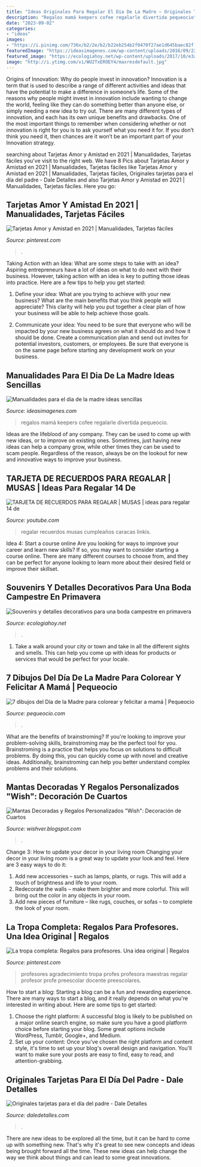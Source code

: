 ```yaml
---
title: "Ideas Originales Para Regalar El Dia De La Madre ~ Originales Tarjetas Para El Día Del Padre"
description: "Regalos mamá keepers cofee regalarle divertida pequeocio"
date: "2023-09-02"
categories:
- "ideas"
images:
- "https://i.pinimg.com/736x/b2/2e/b2/b22eb254b2f0470f27ae1d645baec82f.jpg"
featuredImage: "https://ideasimagenes.com/wp-content/uploads/2016/09/222d3d4fff6492b99e714cd1611a27da.jpg"
featured_image: "https://ecologiahoy.net/wp-content/uploads/2017/10/e3a84927963bb8c4b04dbd2558a02e48.jpg"
image: "http://i.ytimg.com/vi/WU2TxEROEY4/maxresdefault.jpg"
---
```



Origins of Innovation: Why do people invest in innovation?
Innovation is a term that is used to describe a range of different activities and ideas that have the potential to make a difference in someone’s life. Some of the reasons why people might invest in innovation include wanting to change the world, feeling like they can do something better than anyone else, or simply needing a new idea to try out. There are many different types of innovation, and each has its own unique benefits and drawbacks. One of the most important things to remember when considering whether or not innovation is right for you is to ask yourself what you need it for. If you don’t think you need it, then chances are it won’t be an important part of your Innovation strategy.

	

		
searching about Tarjetas Amor y Amistad en 2021 | Manualidades, Tarjetas fáciles you've visit to the right web. We have 8 Pics about Tarjetas Amor y Amistad en 2021 | Manualidades, Tarjetas fáciles like Tarjetas Amor y Amistad en 2021 | Manualidades, Tarjetas fáciles, Originales tarjetas para el día del padre - Dale Detalles and also Tarjetas Amor y Amistad en 2021 | Manualidades, Tarjetas fáciles. Here you go:
		
    
## Tarjetas Amor Y Amistad En 2021 | Manualidades, Tarjetas Fáciles

<img loading=lazy src="https://i.pinimg.com/736x/f3/85/41/f3854122b346da1d8d1b20017191915d.jpg" onerror="this.onerror=null;this.src='https://tse2.mm.bing.net/th?id=OIP.84q_VxSIaLEEyKkz81HFIgHaLH&amp;pid=15.1';" alt="Tarjetas Amor y Amistad en 2021 | Manualidades, Tarjetas fáciles">

_Source: pinterest.com_

>. 

	

Taking Action with an Idea: What are some steps to take with an idea?
Aspiring entrepreneurs have a lot of ideas on what to do next with their business. However, taking action with an idea is key to putting those ideas into practice. Here are a few tips to help you get started:
1. Define your idea: What are you trying to achieve with your new business? What are the main benefits that you think people will appreciate? This clarity will help you put together a clear plan of how your business will be able to help achieve those goals.

2. Communicate your idea: You need to be sure that everyone who will be impacted by your new business agrees on what it should do and how it should be done. Create a communication plan and send out invites for potential investors, customers, or employees. Be sure that everyone is on the same page before starting any development work on your business.


    
## Manualidades Para El Dia De La Madre Ideas Sencillas

<img loading=lazy src="https://ideasimagenes.com/wp-content/uploads/2016/09/222d3d4fff6492b99e714cd1611a27da.jpg" onerror="this.onerror=null;this.src='https://tse4.mm.bing.net/th?id=OIP.Ii09T_9kkrmecUzRYRon2gHaPK&amp;pid=15.1';" alt="Manualidades para el dia de la madre ideas sencillas">

_Source: ideasimagenes.com_

>regalos mamá keepers cofee regalarle divertida pequeocio. 

	

Ideas are the lifeblood of any company. They can be used to come up with new ideas, or to improve on existing ones. Sometimes, just having new ideas can help a company grow, while other times they can be used to scam people. Regardless of the reason, always be on the lookout for new and innovative ways to improve your business.

    
## TARJETA DE RECUERDOS PARA REGALAR | MUSAS | Ideas Para Regalar 14 De

<img loading=lazy src="http://i.ytimg.com/vi/WU2TxEROEY4/maxresdefault.jpg" onerror="this.onerror=null;this.src='https://tse2.mm.bing.net/th?id=OIP.Mj1D4bOvtxugPRO3dY-YLgHaEK&amp;pid=15.1';" alt="TARJETA DE RECUERDOS PARA REGALAR | MUSAS | ideas para regalar 14 de">

_Source: youtube.com_

>regalar recuerdos musas cumpleaños caracas linkis. 

	

Idea 4: Start a course online
Are you looking for ways to improve your career and learn new skills? If so, you may want to consider starting a course online. There are many different courses to choose from, and they can be perfect for anyone looking to learn more about their desired field or improve their skillset.

    
## Souvenirs Y Detalles Decorativos Para Una Boda Campestre En Primavera

<img loading=lazy src="https://ecologiahoy.net/wp-content/uploads/2017/10/e3a84927963bb8c4b04dbd2558a02e48.jpg" onerror="this.onerror=null;this.src='https://tse4.mm.bing.net/th?id=OIP.46hJJ5Y7uMSwTb0lWKAuSAHaLH&amp;pid=15.1';" alt="Souvenirs y detalles decorativos para una boda campestre en primavera">

_Source: ecologiahoy.net_

>. 

	

1. Take a walk around your city or town and take in all the different sights and smells. This can help you come up with ideas for products or services that would be perfect for your locale. 

    
## 7 Dibujos Del Día De La Madre Para Colorear Y Felicitar A Mamá | Pequeocio

<img loading=lazy src="https://www.pequeocio.com/wp-content/uploads/2020/04/feliz-dia-de-la-madre-dibujos-para-colorear.jpg" onerror="this.onerror=null;this.src='https://tse2.mm.bing.net/th?id=OIP.ublxk4D7DRa86o-HPY-6lgHaKe&amp;pid=15.1';" alt="7 dibujos del Día de la Madre para colorear y felicitar a mamá | Pequeocio">

_Source: pequeocio.com_

>. 

	

What are the benefits of brainstroming?
If you're looking to improve your problem-solving skills, brainstroming may be the perfect tool for you. Brainstroming is a practice that helps you focus on solutions to difficult problems. By doing this, you can quickly come up with novel and creative ideas. Additionally, brainstroming can help you better understand complex problems and their solutions.

    
## Mantas Decoradas Y Regalos Personalizados &quot;Wish&quot;: Decoración De Cuartos

<img loading=lazy src="http://3.bp.blogspot.com/-HDTatQMKfvI/TV6tZBFyp5I/AAAAAAAAAE0/m3O8zDvxIjM/w1200-h630-p-k-no-nu/habitacion-hesperia-finisterre-072008.jpg" onerror="this.onerror=null;this.src='https://tse2.mm.bing.net/th?id=OIP.cRkWqEi46cq0Vc86yoi67wHaFj&amp;pid=15.1';" alt="Mantas Decoradas y Regalos Personalizados &quot;Wish&quot;: Decoración de Cuartos">

_Source: wishver.blogspot.com_

>. 

	

Change 3: How to update your decor in your living room
Changing your decor in your living room is a great way to update your look and feel. Here are 3 easy ways to do it: 
1. Add new accessories – such as lamps, plants, or rugs. This will add a touch of brightness and life to your room. 
2. Redecorate the walls – make them brighter and more colorful. This will bring out the color in any objects in your room. 
3. Add new pieces of furniture – like rugs, couches, or sofas – to complete the look of your room.

    
## La Tropa Completa: Regalos Para Profesores. Una Idea Original | Regalos

<img loading=lazy src="https://i.pinimg.com/736x/b2/2e/b2/b22eb254b2f0470f27ae1d645baec82f.jpg" onerror="this.onerror=null;this.src='https://tse1.mm.bing.net/th?id=OIP.rboLHBlzbF42BpvaLoFSMwHaLH&amp;pid=15.1';" alt="La tropa completa: Regalos para profesores. Una idea original | Regalos">

_Source: pinterest.com_

>profesores agradecimiento tropa profes profesora maestras regalar profesor profe preescolar docente preescolares. 

	

How to start a blog:
Starting a blog can be a fun and rewarding experience. There are many ways to start a blog, and it really depends on what you're interested in writing about. Here are some tips to get started: 
1. Choose the right platform: A successful blog is likely to be published on a major online search engine, so make sure you have a good platform choice before starting your blog. Some great options include WordPress, Tumblr, Google+, and Medium. 
2. Set up your content: Once you've chosen the right platform and content style, it's time to set up your blog's overall design and navigation. You'll want to make sure your posts are easy to find, easy to read, and attention-grabbing. 

    
## Originales Tarjetas Para El Día Del Padre - Dale Detalles

<img loading=lazy src="https://i2.wp.com/www.daledetalles.com/wp-content/uploads/2017/06/tarjeta-dia-del-padre4-e1497372661916.jpg?resize=566%2C1182" onerror="this.onerror=null;this.src='https://tse2.mm.bing.net/th?id=OIP.TfsQD_idBXJNAVoba5-1lwHaPd&amp;pid=15.1';" alt="Originales tarjetas para el día del padre - Dale Detalles">

_Source: daledetalles.com_

>. 

	

There are new ideas to be explored all the time, but it can be hard to come up with something new. That's why it's great to see new concepts and ideas being brought forward all the time. These new ideas can help change the way we think about things and can lead to some great innovations.

